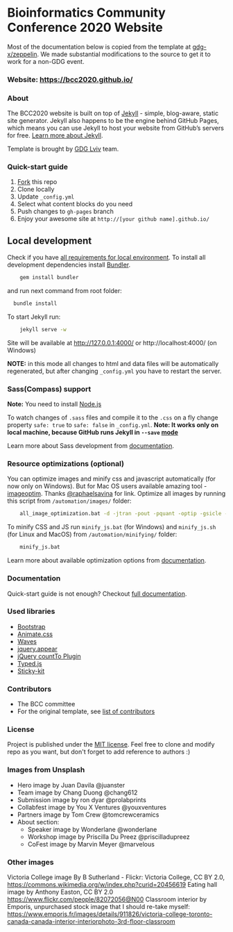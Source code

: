 # Bioinformatics Community Conference 2020 Website

Most of the documentation below is copied from the template at [gdg-x/zeppelin](https://github.com/gdg-x/zeppelin).
We made substantial modifications to the source to get it to work for a non-GDG event.

### Website: https://bcc2020.github.io/

### About

The BCC2020 website is built on top of [Jekyll](http://jekyllrb.com/) - simple, blog-aware, static site generator. Jekyll also happens to be the engine behind GitHub Pages, which means you can use Jekyll to host your website from GitHub’s servers for free. [Learn more about Jekyll](http://jekyllrb.com/).

Template is brought by [GDG Lviv](http://lviv.gdg.org.ua/) team.


### Quick-start guide
1. [Fork](https://github.com/bcc2020/bcc2020.github.io) this repo
2. Clone locally
3. Update ```_config.yml```
4. Select what content blocks do you need
5. Push changes to ```gh-pages``` branch
6. Enjoy your awesome site at ```http://[your github name].github.io/```

## Local development

Check if you have [all requirements for local environment](http://jekyllrb.com/docs/installation/).
To install all development dependencies install [Bundler](http://bundler.io/).
```bash
    gem install bundler
```
and run next command from root folder:

```bash
  bundle install
```  

To start Jekyll run:
```bash
    jekyll serve -w
```
Site will be available at http://127.0.0.1:4000/ or http://localhost:4000/ (on Windows)

**NOTE:** in this mode all changes to html and data files will be automatically regenerated, but after changing ```_config.yml``` you have to restart the server.

### Sass(Compass) support
**Note:** You need to install [Node.js](http://nodejs.org/download/)

To watch changes of `.sass` files and compile it to the `.css` on a fly change property `safe: true` to `safe: false` in `_config.yml`.
**Note: It works only on local machine, because GitHub runs Jekyll in `--save` [mode](https://help.github.com/articles/using-jekyll-with-pages/#configuration-overrides)**

Learn more about Sass development from [documentation](https://github.com/gdg-x/zeppelin/wiki/Sass-development).


### Resource optimizations (optional)

You can optimize images and minify css and javascript automatically (for now only on Windows).
But for Mac OS users available amazing tool - [imageoptim](https://imageoptim.com/). Thanks [@raphaelsavina](https://github.com/raphaelsavina) for link.
Optimize all images by running this script from `/automation/images/` folder:
```bash
    all_image_optimization.bat -d -jtran -pout -pquant -optip -gsicle -svgo
```

To minify CSS and JS run `minify_js.bat` (for Windows) and `minify_js.sh` (for Linux and MacOS) from `/automation/minifying/` folder:
```bash
    minify_js.bat
```

Learn more about available optimization options from [documentation](https://github.com/gdg-x/zeppelin/wiki/Resources-optimizations).

### Documentation
Quick-start guide is not enough? Checkout [full documentation](https://github.com/gdg-x/zeppelin/wiki).

### Used libraries
* [Bootstrap](https://github.com/twbs/bootstrap)
* [Animate.css](https://github.com/daneden/animate.css)
* [Waves](https://github.com/publicis-indonesia/Waves)
* [jquery.appear](https://github.com/bas2k/jquery.appear)
* [jQuery countTo Plugin](https://github.com/mhuggins/jquery-countTo)
* [Typed.js](https://github.com/mattboldt/typed.js)
* [Sticky-kit](https://github.com/leafo/sticky-kit)

### Contributors
* The BCC committee
* For the original template, see [list of contributors](https://github.com/gdg-x/zepplin/graphs/contributors)

### License
Project is published under the [MIT license](https://github.com/gdg-x/zeppelin/blob/master/LICENSE.txt). Feel free to clone and modify repo as you want, but don't forget to add reference to authors :)


### Images from Unsplash

- Hero image by Juan Davila @juanster
- Team image by Chang Duong @chang612
- Submission image by ron dyar @prolabprints
- Collabfest image by You X Ventures @youxventures
- Partners image by Tom Crew @tomcrewceramics
- About section:
  - Speaker image by Wonderlane @wonderlane
  - Workshop image by Priscilla Du Preez @priscilladupreez
  - CoFest image by Marvin Meyer @marvelous

### Other images

Victoria College image By B Sutherland - Flickr: Victoria College, CC BY 2.0, https://commons.wikimedia.org/w/index.php?curid=20456619
Eating hall image by Anthony Easton, CC BY 2.0 https://www.flickr.com/people/82072056@N00
Classroom interior by Emporis, unpurchased stock image that I should re-take myself: https://www.emporis.fr/images/details/911826/victoria-college-toronto-canada-canada-interior-interiorphoto-3rd-floor-classroom

